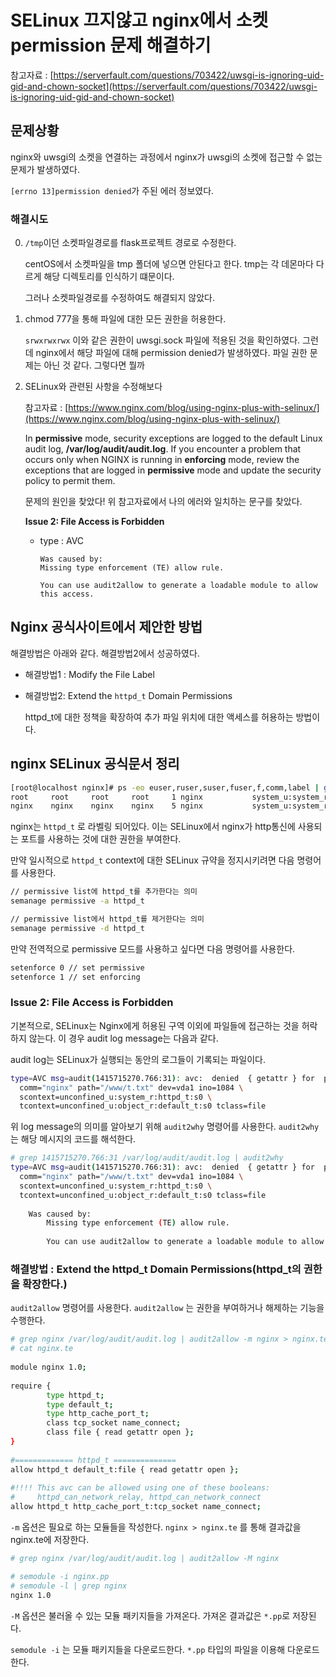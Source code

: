 # SELinux 끄지않고 nginx에서 소켓 permission 문제 해결하기
참고자료 : [https://serverfault.com/questions/703422/uwsgi-is-ignoring-uid-gid-and-chown-socket](https://serverfault.com/questions/703422/uwsgi-is-ignoring-uid-gid-and-chown-socket)

## 문제상황
nginx와 uwsgi의 소켓을 연결하는 과정에서 nginx가 uwsgi의 소켓에 접근할 수 없는 문제가 발생하였다.

`[errno 13]permission denied`가 주된 에러 정보였다.

### 해결시도

0. `/tmp`이던 소켓파일경로를 flask프로젝트 경로로 수정한다.

    centOS에서 소켓파일을 tmp 폴더에 넣으면 안된다고 한다. tmp는 각 데몬마다 다르게 해당 디렉토리를 인식하기 떄문이다.

    그러나 소켓파일경로를 수정하여도 해결되지 않았다.

1. chmod 777을 통해 파일에 대한 모든 권한을 허용한다.
    
    `srwxrwxrwx` 이와 같은 권한이 uwsgi.sock 파일에 적용된 것을 확인하였다. 그런데 nginx에서 해당 파일에 대해 permission denied가 발생하였다. 파일 권한 문제는 아닌 것 같다. 그렇다면 뭘까
    
2. SELinux와 관련된 사항을 수정해보다
    
    참고자료 : [https://www.nginx.com/blog/using-nginx-plus-with-selinux/](https://www.nginx.com/blog/using-nginx-plus-with-selinux/)
    
    In **permissive** mode, security exceptions are logged to the default Linux audit log, **/var/log/audit/audit.log**. If you encounter a problem that occurs only when NGINX is running in **enforcing** mode, review the exceptions that are logged in **permissive** mode and update the security policy to permit them.
    
    문제의 원인을 찾았다! 위 참고자료에서 나의 에러와 일치하는 문구를 찾았다.
    
    **Issue 2: File Access is Forbidden**
    
    - type : AVC
        
        ```
        Was caused by:
        Missing type enforcement (TE) allow rule.
        	
        You can use audit2allow to generate a loadable module to allow this access.
        ```
        

## Nginx 공식사이트에서 제안한 방법

해결방법은 아래와 같다. 해결방법2에서 성공하였다.

- 해결방법1 : Modify the File Label

- 해결방법2: Extend the `httpd_t` Domain Permissions
    
    httpd_t에 대한 정책을 확장하여 추가 파일 위치에 대한 액세스를 허용하는 방법이다.
    
## nginx SELinux 공식문서 정리

```bash
[root@localhost nginx]# ps -eo euser,ruser,suser,fuser,f,comm,label | grep nginx
root     root     root     root     1 nginx           system_u:system_r:httpd_t:s0
nginx    nginx    nginx    nginx    5 nginx           system_u:system_r:httpd_t:s0
```

nginx는 `httpd_t` 로 라벨링 되어있다. 이는 SELinux에서 nginx가 http통신에 사용되는 포트를 사용하는 것에 대한 권한을 부여한다.

만약 일시적으로 `httpd_t` context에 대한 SELinux 규약을 정지시키려면 다음 명령어를 사용한다.

```bash
// permissive list에 httpd_t를 추가한다는 의미
semanage permissive -a httpd_t
```

```bash
// permissive list에서 httpd_t를 제거한다는 의미
semanage permissive -d httpd_t
```

만약 전역적으로 permissive 모드를 사용하고 싶다면 다음 명령어를 사용한다.

```bash
setenforce 0 // set permissive
setenforce 1 // set enforcing
```

### Issue 2: File Access is Forbidden

기본적으로, SELinux는 Nginx에게 허용된 구역 이외에 파일들에 접근하는 것을 허락하지 않는다. 이 경우 audit log message는 다음과 같다.

audit log는 SELinux가 실행되는 동안의 로그들이 기록되는 파일이다.

```bash
type=AVC msg=audit(1415715270.766:31): avc:  denied  { getattr } for  pid=1380 \
  comm="nginx" path="/www/t.txt" dev=vda1 ino=1084 \
  scontext=unconfined_u:system_r:httpd_t:s0 \
  tcontext=unconfined_u:object_r:default_t:s0 tclass=file
```

위 log message의 의미를 알아보기 위해 `audit2why` 명령어를 사용한다. `audit2why` 는 해당 메시지의 코드를 해석한다.

```bash
# grep 1415715270.766:31 /var/log/audit/audit.log | audit2why
type=AVC msg=audit(1415715270.766:31): avc:  denied  { getattr } for  pid=1380 \
  comm="nginx" path="/www/t.txt" dev=vda1 ino=1084 \
  scontext=unconfined_u:system_r:httpd_t:s0 \
  tcontext=unconfined_u:object_r:default_t:s0 tclass=file
 
    Was caused by:
        Missing type enforcement (TE) allow rule.
 
        You can use audit2allow to generate a loadable module to allow this access.
```

### 해결방법 : Extend the httpd_t Domain Permissions(httpd_t의 권한을 확장한다.)

`audit2allow` 명령어를 사용한다. `audit2allow` 는  권한을 부여하거나 해제하는 기능을 수행한다.

```bash
# grep nginx /var/log/audit/audit.log | audit2allow -m nginx > nginx.te
# cat nginx.te
 
module nginx 1.0;
 
require {
        type httpd_t;
        type default_t;
        type http_cache_port_t;
        class tcp_socket name_connect;
        class file { read getattr open };
}
 
#============= httpd_t ==============
allow httpd_t default_t:file { read getattr open };
 
#!!!! This avc can be allowed using one of these booleans:
#     httpd_can_network_relay, httpd_can_network_connect
allow httpd_t http_cache_port_t:tcp_socket name_connect;
```

`-m` 옵션은 필요로 하는 모듈들을 작성한다. `nginx > nginx.te` 를 통해 결과값을 nginx.te에 저장한다. 

```bash
# grep nginx /var/log/audit/audit.log | audit2allow -M nginx
```

```bash
# semodule -i nginx.pp
# semodule -l | grep nginx
nginx 1.0
```

`-M` 옵션은 불러올 수 있는 모듈 패키지들을 가져온다. 가져온 결과값은 `*.pp`로 저장된다.

`semodule -i` 는 모듈 패키지들을 다운로드한다. `*.pp` 타입의 파일을 이용해 다운로드한다.
